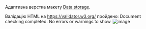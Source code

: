 Адаптивна верстка макету [Data storage](https://www.figma.com/file/WgKpgLtg8Pj30hU4eWhOVb/Exam-1_variant-2).

Валідацію HTML на https://validator.w3.org/ пройдено: Document checking completed. No errors or warnings to show.
![image](https://user-images.githubusercontent.com/98190373/206888652-15a743b2-256a-418d-9ec4-a6d0919deaa0.png)

